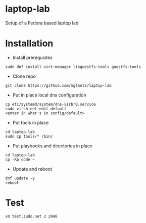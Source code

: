 # laptop-lab
Setup of a Fedora based laptop lab

# Installation
* Install prerequsites
```
sudo dnf install virt-manager libguestfs-tools guestfs-tools
```
* Clone repo
```
git clone https://github.com/mglantz/laptop-lab
```
* Put in place local dns configuration
```
cp etc/systemd/system/dns-virbr0.service
sudo virsh net-edit default
<enter in what's in config/default>
```
* Put tools in place
```
cd laptop-lab
sudo cp tools/* /bin/
```
* Put playbooks and directories in place
```
cd laptop-lab
cp -Rp code ~
```
* Update and reboot
```
dnf update -y
reboot
```

# Test
```
vm test.sudo.net 2 2048
```
